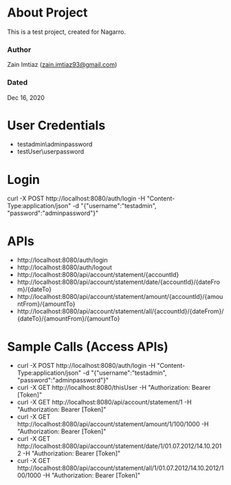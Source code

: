 # About Project
This is a test project, created for Nagarro.
### Author
Zain Imtiaz (zain.imtiaz93@gmail.com)
### Dated
Dec 16, 2020

# User Credentials
- testadmin\adminpassword
- testUser\userpassword

# Login
curl -X POST http://localhost:8080/auth/login -H "Content-Type:application/json" -d "{\"username\":\"testadmin\", \"password\":\"adminpassword\"}"

# APIs
- http://localhost:8080/auth/login
- http://localhost:8080/auth/logout
- http://localhost:8080/api/account/statement/{accountId}
- http://localhost:8080/api/account/statement/date/{accountId}/{dateFrom}/{dateTo}
- http://localhost:8080/api/account/statement/amount/{accountId}/{amountFrom}/{amountTo}
- http://localhost:8080/api/account/statement/all/{accountId}/{dateFrom}/{dateTo}/{amountFrom}/{amountTo}

# Sample Calls (Access APIs)
- curl -X POST http://localhost:8080/auth/login -H "Content-Type:application/json" -d "{\"username\":\"testadmin\", \"password\":\"adminpassword\"}"
- curl -X GET http://localhost:8080/thisUser -H "Authorization: Bearer [Token]"
- curl -X GET http://localhost:8080/api/account/statement/1 -H "Authorization: Bearer [Token]"
- curl -X GET http://localhost:8080/api/account/statement/amount/1/100/1000 -H "Authorization: Bearer [Token]"
- curl -X GET http://localhost:8080/api/account/statement/date/1/01.07.2012/14.10.2012 -H "Authorization: Bearer [Token]"
- curl -X GET http://localhost:8080/api/account/statement/all/1/01.07.2012/14.10.2012/100/1000 -H "Authorization: Bearer [Token]"
